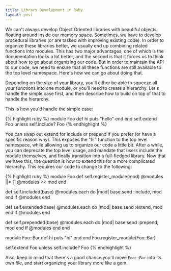 ```yaml
---
title: Library Development in Ruby
layout: post
---
```

We can't always develop Object Oriented libraries with beautiful objects floating around inside our memory space. Sometimes, we have to develop procedural libraries (or are tasked with improving existing code). In order to organize these libraries better, we usually end up combining related functions into modules. This has two major advantages, one of which is the documentation looks a lot better, and the second is that it forces us to think about how to go about organizing our code. But in order to maintain the API to our code, we need to ensure that all these functions are still available to the top level namespace. Here's how we can go about doing that.

Depending on the size of your library, you'll either be able to squeeze all your functions into one module, or you'll need to create a hierarchy. Let's handle the simple case first, and then describe how to build on top of that to handle the hierarchy.

This is how you'd handle the simple case:

{% highlight ruby %}
module Foo
  def hi
    puts "hello"
  end
end
self.extend Foo unless self.include? Foo
{% endhighlight %}

You can swap out extend for include or prepend if you prefer (or have a specific reason why). This exposes the "hi" function to the top level namespace, while allowing us to organize our code a little bit. After a while, you can deprecate the top level usage, and mandate that users include the module themselves, and finally transition into a full-fledged library.
Now that we have this, the question is how to extend this for a more complicated hierarchy. This requires our code to change to the following:

{% highlight ruby %}
module Foo
  def self.register_module(mod)
    @modules ||= []
    @modules << mod
  end

  def self.included(base)
    @modules.each do |mod|
      base.send :include, mod
    end if @modules
  end

  def self.extended(base)
    @modules.each do |mod|
      base.send :extend, mod
    end if @modules
  end

  def self.prepended(base)
    @modules.each do |mod|
      base.send :prepend, mod
    end if @modules
  end
end

module Foo::Bar
  def hi
    puts "hi"
  end
end
Foo.register_module(Foo::Bar)

self.extend Foo unless self.include? Foo
{% endhighlight %}

Also, keep in mind that there's a good chance you'll move `Foo::Bar` into its own file, and start organizing your library more like a gem.